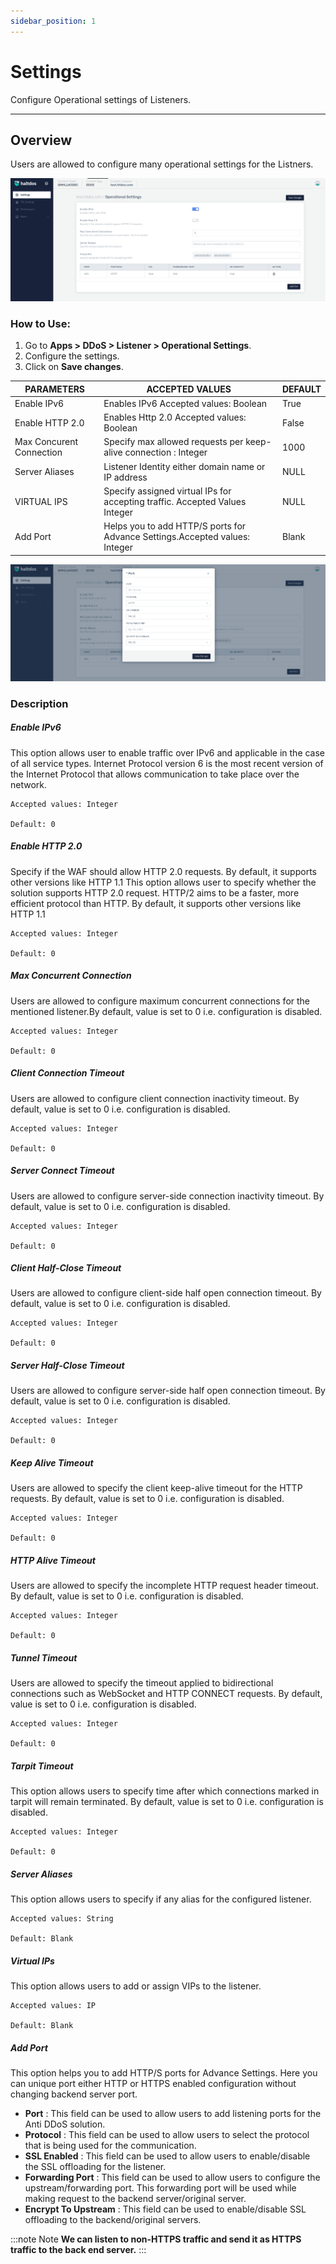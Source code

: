 ```yaml
---
sidebar_position: 1
---
```


#  Settings
Configure Operational settings of Listeners.

---



## Overview

Users are allowed to configure many operational settings for the Listners.
  
![listner-setting](/img/ddos/v7/docs/listner_setting.png)
  
### How to Use:
1. Go to **Apps > DDoS > Listener > Operational Settings**.  
2. Configure the settings.
3. Click on **Save changes**.


| PARAMETERS                  | ACCEPTED VALUES | DEFAULT       |
|-----------------------------|-----------------|---------------|
| Enable IPv6|Enables IPv6 Accepted values: Boolean|True
| Enable HTTP 2.0 |Enables Http 2.0 Accepted values: Boolean|False
| Max Concurent Connection | Specify max allowed requests per keep-alive connection : Integer |1000
| Server Aliases| Listener Identity either domain name or IP address | NULL 
| VIRTUAL IPS|Specify assigned virtual IPs for accepting traffic. Accepted Values Integer|NULL
| Add Port|Helps you to add HTTP/S ports for Advance Settings.Accepted values: Integer|Blank

![port](/img/ddos/v7/docs/port.png)

### Description

##### **Enable IPv6**
This option allows user to enable traffic over IPv6 and applicable in the case of all service types. Internet Protocol version 6 is the most recent version of the Internet Protocol that allows communication to take place over the network.

    Accepted values: Integer

    Default: 0

##### **Enable HTTP 2.0**
Specify if the WAF should allow HTTP 2.0 requests. By default, it supports other versions like HTTP 1.1
This option allows user to specify whether the solution supports HTTP 2.0 request. HTTP/2 aims to be a faster, more efficient protocol than HTTP. By default, it supports other versions like HTTP 1.1

    Accepted values: Integer

    Default: 0  

##### **Max Concurrent Connection**
Users are allowed to configure maximum concurrent connections for the mentioned listener.By default, value is set to 0 i.e. configuration is disabled.

    Accepted values: Integer

    Default: 0

##### **Client Connection Timeout**
Users are allowed to configure client connection inactivity timeout. By default, value is set to 0 i.e. configuration is disabled.

    Accepted values: Integer

    Default: 0

##### **Server Connect Timeout**
Users are allowed to configure server-side connection inactivity timeout. By default, value is set to 0 i.e. configuration is disabled.

    Accepted values: Integer

    Default: 0

##### **Client Half-Close Timeout**
Users are allowed to configure client-side half open connection timeout. By default, value is set to 0 i.e. configuration is disabled.

    Accepted values: Integer

    Default: 0

##### **Server Half-Close Timeout**
Users are allowed to configure server-side half open connection timeout. By default, value is set to 0 i.e. configuration is disabled.

    Accepted values: Integer

    Default: 0

##### **Keep Alive Timeout**
Users are allowed to specify the client keep-alive timeout for the HTTP requests. By default, value is set to 0 i.e. configuration is disabled.

    Accepted values: Integer

    Default: 0

##### **HTTP Alive Timeout**
Users are allowed to specify the incomplete HTTP request header timeout. By default, value is set to 0 i.e. configuration is disabled.

    Accepted values: Integer

    Default: 0

##### **Tunnel Timeout**
Users are allowed to specify the timeout applied to bidirectional connections such as WebSocket and HTTP CONNECT requests. By default, value is set to 0 i.e. configuration is disabled.

    Accepted values: Integer

    Default: 0

##### **Tarpit Timeout**
This option allows users to specify time after which connections marked in tarpit will remain terminated. By default, value is set to 0 i.e. configuration is disabled.

    Accepted values: Integer

    Default: 0

##### **Server Aliases**
This option allows users to specify if any alias for the configured listener.

    Accepted values: String

    Default: Blank

##### **Virtual IPs**
This option allows users to add or assign VIPs to the listener.

    Accepted values: IP

    Default: Blank

##### **Add Port**
This option helps you to add HTTP/S ports for Advance Settings. Here you can unique port either HTTP  or HTTPS enabled configuration without changing backend server port.


- **Port** : This field can be used to allow users to add listening ports for the Anti DDoS solution.
- **Protocol** : This field can be used to allow users to select the protocol that is being used for the communication.
- **SSL Enabled** : This field can be used to allow users to enable/disable the SSL offloading for the listener.
- **Forwarding Port** : This field can be used to allow users to configure the upstream/forwarding port. This forwarding port will be used while making request to the backend server/original server.
- **Encrypt To Upstream** : This field can be used to enable/disable SSL offloading to the backend/original servers.

:::note Note
**We can listen to non-HTTPS traffic and send it as HTTPS traffic to the back end server.**
::: 
